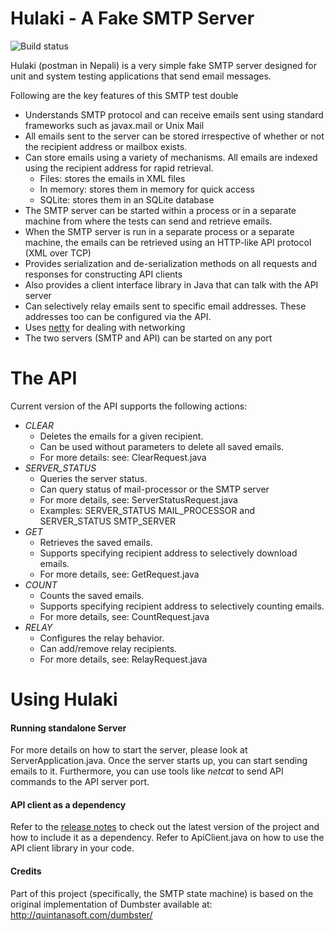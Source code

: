 Hulaki - A Fake SMTP Server
=========================
![Build status](https://travis-ci.org/saksham/hulaki.svg)

Hulaki (postman in Nepali) is a very simple fake SMTP server designed for unit and system testing applications that send email messages.

Following are the key features of this SMTP test double

* Understands SMTP protocol and can receive emails sent using standard frameworks such as javax.mail or Unix Mail
* All emails sent to the server can be stored irrespective of whether or not the recipient address or mailbox exists.
* Can store emails using a variety of mechanisms. All emails are indexed using the recipient address for rapid retrieval.
  * Files: stores the emails in XML files
  * In memory: stores them in memory for quick access
  * SQLite: stores them in an SQLite database 
* The SMTP server can be started within a process or in a separate machine from where the tests can send and retrieve emails.
* When the SMTP server is run in a separate process or a separate machine, the emails can be retrieved using an HTTP-like API protocol (XML over TCP)
* Provides serialization and de-serialization methods on all requests and responses for constructing API clients
* Also provides a client interface library in Java that can talk with the API server
* Can selectively relay emails sent to specific email addresses. These addresses too can be configured via the API.
* Uses [netty](http://netty.io) for dealing with networking 
* The two servers (SMTP and API) can be started on any port


The API
=======
Current version of the API supports the following actions:

* *CLEAR*
  * Deletes the emails for a given recipient.
  * Can be used without parameters to delete all saved emails.
  * For more details: see: ClearRequest.java
* *SERVER_STATUS*
  * Queries the server status.
  * Can query status of mail-processor or the SMTP server
  * For more details, see: ServerStatusRequest.java
  * Examples: SERVER_STATUS MAIL_PROCESSOR and SERVER_STATUS SMTP_SERVER
* *GET*
  * Retrieves the saved emails.
  * Supports specifying recipient address to selectively download emails.
  * For more details, see: GetRequest.java
* *COUNT*
  * Counts the saved emails.
  * Supports specifying recipient address to selectively counting emails.
  * For more details, see: CountRequest.java
* *RELAY*
  * Configures the relay behavior.
  * Can add/remove relay recipients.
  * For more details, see: RelayRequest.java
 
Using Hulaki
============
#### Running standalone Server
For more details on how to start the server, please look at ServerApplication.java. Once the server starts up, you can start sending emails to it. Furthermore, you can use tools like _netcat_ to send API commands to the API server port.
 
#### API client as a dependency
Refer to the [release notes](https://github.com/saksham/hulaki/releases) to check out the latest version of the project and how to include it as a dependency. Refer to ApiClient.java on how to use the API client library in your code. 

#### Credits
Part of this project (specifically, the SMTP state machine) is based on the original implementation of Dumbster available at: http://quintanasoft.com/dumbster/ 
